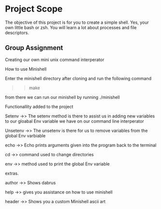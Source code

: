 # Project Scope

The objective of this project is for you to create a simple shell. Yes, your
own little bash or zsh. You will learn a lot about processes and file descriptors.

## Group Assignment

Creating our own mini unix command interperator

How to use Minishell

Enter the minishell directory after cloning and run the following command 

>> make

from there we can run our minishell by running ./minishell

Functionallity added to the project 

Setenv ->> The setenv method is there to assist us in adding new variables to our gloabal Env variable we have on our command line interperator 

Unsetenv ->> The unsetenv is there for us to remove variables from the global Env varbiable

echo ->> Echo prints arguments given into the program back to the terminal 

cd ->> command used to change directories 

env ->> method used to print the global Env variable 

extras.

author ->> Shows dabrus

help ->> gives you assistance on how to use minishell

header ->> Shows you a custom Minishell ascii art 

